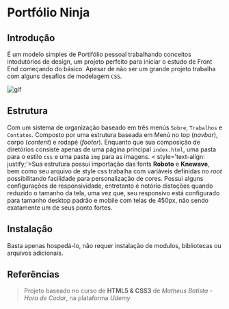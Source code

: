 # Portfólio Ninja 

## Introdução

É um modelo simples de Portifólio pessoal trabalhando conceitos intodutórios de design, um projeto perfeito para iniciar o estudo de Front End começando do básico. Apesar de não ser um grande projeto trabalha com alguns desafios de modelagem `CSS`.



![gif](/img/models-animation.gif)

## Estrutura 

Com um sistema de organização baseado em três menús `Sobre`, `Trabalhos` e `Contatos`.  Composto por uma estrutura baseada em Menú no top (*navbar*), corpo (*content*) e rodapé (*footer*). Enquanto que sua composição de diretórios consiste apenas de uma página principal `index.html`, uma pasta para o estilo `css` e uma pasta `img` para as imagens.
< style='text-align: justify;'>Sua estrutura possui importação das fonts **Roboto** e **Knewave**, bem como seu arquivo de style css trabalha com variáveis definidas no *root* possibilitando facilidade para personalização de cores.
Possui alguns configurações de responsividade, entretanto é notório distoções quando reduzido o tamanho da tela, uma vez que, seu responsivo está configurado para tamanho desktop padrão e mobile com telas de 450px, não sendo exatamente um de seus ponto fortes.

## Instalação

Basta apenas hospedá-lo, não requer instalação de modulos, bibliotecas ou arquivos adicionais.

## Referências

>Projeto baseado no curso de **HTML5 & CSS3** de
*Matheus Batista - Hora de Codar*, na plataforma *Udemy*
